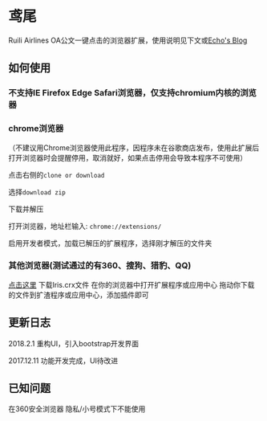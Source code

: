 # 鸢尾
Ruili Airlines OA公文一键点击的浏览器扩展，使用说明见下文或[Echo's Blog](https://www.flyce.cn/Iris.html)

## 如何使用
### 不支持IE Firefox Edge Safari浏览器，仅支持chromium内核的浏览器
### chrome浏览器 
（不建议用Chrome浏览器使用此程序，因程序未在谷歌商店发布，使用此扩展后打开浏览器时会提醒停用，取消就好，如果点击停用会导致本程序不可使用）

点击右侧的`clone or download`

选择`download zip`

下载并解压

打开浏览器，地址栏输入: `chrome://extensions/`

启用开发者模式，加载已解压的扩展程序，选择刚才解压的文件夹
### 其他浏览器(测试通过的有360、搜狗、猎豹、QQ)
[点击这里](https://github.com/flyce/Iris/raw/master/Iris.crx) 下载Iris.crx文件
在你的浏览器中打开扩展程序或应用中心
拖动你下载的文件到扩渣程序或应用中心，添加插件即可

## 更新日志
2018.2.1
重构UI，引入bootstrap开发界面

2017.12.11
功能开发完成，UI待改进

## 已知问题
在360安全浏览器 隐私/小号模式下不能使用
